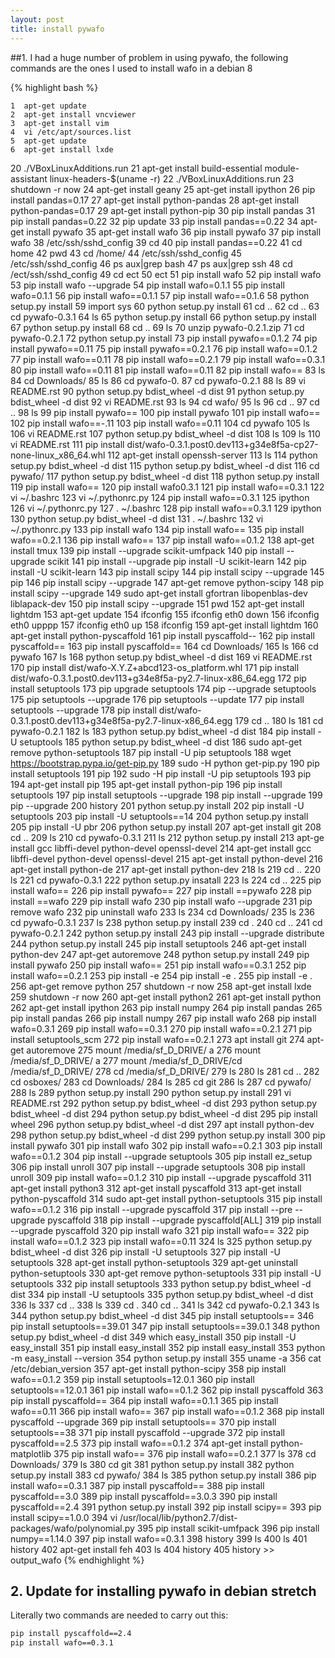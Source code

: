 ```yaml
---
layout: post
title: install pywafo
---
```


##1. I had a huge number of problem in using pywafo, the following commands are the ones I used to install wafo in a debian 8


 {% highlight bash %}

    1  apt-get update
    2  apt-get install vncviewer
    3  apt-get install vim
    4  vi /etc/apt/sources.list
    5  apt-get update
    6  apt-get install lxde
   20  ./VBoxLinuxAdditions.run 
   21  apt-get install build-essential module-assistant linux-headers-$(uname -r)
   22  ./VBoxLinuxAdditions.run 
   23  shutdown -r now
   24  apt-get install geany
   25  apt-get install ipython
   26  pip install pandas=0.17
   27  apt-get install python-pandas
   28  apt-get install python-pandas=0.17
   29  apt-get install python-pip
   30  pip install pandas
   31  pip install pandas=0.22
   32  pip update
   33  pip install pandas==0.22
   34  apt-get install pywafo
   35  apt-get install wafo
   36  pip install pywafo
   37  pip install wafo
   38  /etc/ssh/sshd_config
   39  cd
   40  pip install pandas==0.22
   41  cd home
   42  pwd
   43  cd /home/
   44  /etc/ssh/sshd_config
   45  /etc/ssh/sshd_config
   46  ps aux|grep bash
   47  ps aux|grep ssh
   48  cd /ect/ssh/sshd_config
   49  cd ect
   50  ect
   51  pip install wafo
   52  pip install wafo
   53  pip install wafo --upgrade
   54  pip install wafo=0.1.1
   55  pip install wafo=0.1.1
   56  pip install wafo==0.1.1
   57  pip install wafo==0.1.6
   58  python setup.py install
   59  import sys
   60  python setup.py install
   61  cd ..
   62  cd ..
   63  cd pywafo-0.3.1
   64  ls
   65  python setup.py install
   66  python setup.py install
   67  python setup.py install
   68  cd ..
   69  ls
   70  unzip pywafo-0.2.1.zip 
   71  cd pywafo-0.2.1
   72  python setup.py install
   73  pip install pywafo==0.1.2
   74  pip install pywafo==0.11
   75  pip install pywafo==0.2.1
   76  pip install wafo==0.1.2
   77  pip install wafo==0.11
   78  pip install wafo==0.2.1
   79  pip install wafo==0.3.1
   80  pip install wafo==0.11
   81  pip install wafo==0.11
   82  pip install wafo==
   83  ls
   84  cd Downloads/
   85  ls
   86  cd pywafo-0.
   87  cd pywafo-0.2.1
   88  ls
   89  vi README.rst 
   90  python setup.py bdist_wheel -d dist
   91  python setup.py bdist_wheel -d dist
   92  vi README.rst 
   93  ls
   94  cd wafo/
   95  ls
   96  cd ..
   97  cd ..
   98  ls
   99  pip install pywafo==
  100  pip install pywafo
  101  pip install wafo==
  102  pip install wafo==-.11
  103  pip install wafo==0.11
  104  cd pywafo
  105  ls
  106  vi README.rst 
  107   python setup.py bdist_wheel -d dist
  108  ls
  109  ls
  110  vi README.rst 
  111   pip install dist/wafo-0.3.1.post0.dev113+g34e8f5a-cp27-none-linux_x86_64.whl 
  112  apt-get install openssh-server
  113  ls
  114   python setup.py bdist_wheel -d dist
  115  python setup.py bdist_wheel -d dist
  116  cd pywafo/
  117  python setup.py bdist_wheel -d dist
  118  python setup.py install
  119  pip install wafo==
  120  pip install wafo0.3.1
  121  pip install wafo==0.3.1
  122  vi ~/.bashrc 
  123  vi ~/.pythonrc.py
  124  pip install wafo==0.3.1
  125  ipython 
  126  vi ~/.pythonrc.py 
  127  . ~/.bashrc 
  128  pip install wafo==0.3.1
  129  ipython 
  130  python setup.py bdist_wheel -d dist
  131  . ~/.bashrc 
  132  vi ~/.pythonrc.py 
  133  pip install wafo
  134  pip install wafo==
  135  pip install wafo==0.2.1
  136  pip install wafo==
  137  pip install wafo==0.1.2
  138  apt-get install tmux
  139  pip install --upgrade scikit-umfpack
  140  pip install --upgrade scikit
  141  pip install --upgrade pip install -U scikit-learn
  142  pip install -U scikit-learn
  143  pip install scipy
  144  pip install scipy --upgrade
  145  pip 
  146  pip install scipy --upgrade
  147  apt-get remove python-scipy
  148  pip install scipy --upgrade
  149  sudo apt-get install gfortran libopenblas-dev liblapack-dev
  150  pip install scipy --upgrade
  151  pwd
  152  apt-get install lightdm
  153  apt-get update
  154  ifconfig
  155  ifconfig eth0 down
  156  ifconfig eth0 upppp
  157  ifconfig eth0 up
  158  ifconfig
  159  apt-get install lightdm
  160  apt-get install python-pyscaffold
  161  pip install pyscaffold--
  162  pip install pyscaffold==
  163  pip install pyscaffold==
  164  cd Downloads/
  165  ls
  166  cd pywafo
  167  ls
  168  python setup.py bdist_wheel -d dist
  169  vi README.rst 
  170   pip install dist/wafo-X.Y.Z+abcd123-os_platform.whl
  171   pip install dist/wafo-0.3.1.post0.dev113+g34e8f5a-py2.7-linux-x86_64.egg 
  172  pip install setuptools
  173  pip upgrade setuptools 
  174  pip --upgrade setuptools 
  175  pip setuptools --upgrade
  176  pip setuptools --update
  177  pip install setuptools --upgrade
  178   pip install dist/wafo-0.3.1.post0.dev113+g34e8f5a-py2.7-linux-x86_64.egg 
  179  cd ..
  180  ls
  181  cd pywafo-0.2.1
  182  ls
  183  python setup.py bdist_wheel -d dist
  184  pip install -U setuptools
  185  python setup.py bdist_wheel -d dist
  186  sudo apt-get remove python-setuptools
  187  pip install -U pip setuptools
  188  wget https://bootstrap.pypa.io/get-pip.py
  189  sudo -H python get-pip.py
  190  pip install setuptools
  191  pip
  192  sudo -H pip install -U pip setuptools
  193  pip
  194  apt-get install pip
  195  apt-get install python-pip
  196  pip install setuptools
  197  pip install setuptools --upgrade
  198  pip install  --upgrade
  199  pip --upgrade
  200  history
  201  python setup.py  install
  202  pip install -U setuptools
  203  pip install -U setuptools==14
  204  python setup.py  install
  205  pip install -U pbr
  206  python setup.py  install
  207  apt-get install git
  208  cd ..
  209  ls
  210  cd pywafo-0.3.1
  211  ls
  212  python setup.py  install
  213  apt-ge install gcc libffi-devel python-devel openssl-devel
  214  apt-get install gcc libffi-devel python-devel openssl-devel
  215  apt-get install python-devel 
  216  apt-get install python-de
  217  apt-get install python-dev
  218  ls
  219  cd ..
  220  ls
  221  cd pywafo-0.3.1
  222  python setup.py  insatall
  223  ls
  224  cd ..
  225  pip install wafo==
  226  pip install pywafo==
  227  pip install ==pywafo
  228  pip install ==wafo
  229  pip install wafo
  230  pip install wafo --upgrade
  231  pip remove wafo
  232  pip uninstall wafo
  233  ls
  234  cd Downloads/
  235  ls
  236  cd pywafo-0.3.1
  237  ls
  238  python setup.py install
  239  cd .
  240  cd ..
  241  cd pywafo-0.2.1
  242  python setup.py install
  243  pip install --upgrade distribute
  244  python setup.py install
  245  pip install setuptools
  246  apt-get install python-dev
  247  apt-get autoremove
  248  python setup.py install
  249  pip install pywafo
  250  pip install wafo==
  251  pip install wafo==0.3.1
  252  pip install wafo==0.2.1
  253  pip install -e
  254  pip install -e .
  255  pip install -e .
  256  apt-get remove python
  257  shutdown -r now
  258  apt-get install lxde
  259  shutdown -r now
  260  apt-get install python2
  261  apt-get install python
  262  apt-get install ipython
  263  pip install numpy
  264  pip install pandas
  265  pip install pandas
  266  pip install numpy
  267  pip install wafo
  268  pip install wafo=0.3.1
  269  pip install wafo==0.3.1
  270  pip install wafo==0.2.1
  271  pip install setuptools_scm
  272  pip install wafo==0.2.1
  273  apt install git
  274  apt-get autoremove
  275  mount /media/sf_D_DRIVE/ a
  276  mount /media/sf_D_DRIVE/ a
  277  mount /media/sf_D_DRIVE/cd /media/sf_D_DRIVE/
  278  cd /media/sf_D_DRIVE/
  279  ls
  280  ls
  281  cd ..
  282  cd osboxes/
  283  cd Downloads/
  284  ls
  285  cd git
  286  ls
  287  cd pywafo/
  288  ls
  289  python setup.py install
  290  python setup.py install
  291  vi README.rst 
  292      python setup.py bdist_wheel -d dist
  293      python setup.py bdist_wheel -d dist
  294      python setup.py bdist_wheel -d dist
  295  pip install wheel
  296      python setup.py bdist_wheel -d dist
  297  apt install python-dev
  298      python setup.py bdist_wheel -d dist
  299  python setup.py install
  300  pip install pywafo
  301  pip install wafo
  302  pip install wafo==0.2.1
  303  pip install wafo==0.1.2
  304  pip install --upgrade setuptools
  305  pip install ez_setup
  306  pip install unroll
  307  pip install --upgrade setuptools
  308  pip install unroll
  309  pip install wafo==0.1.2
  310  pip install --upgrade pyscaffold
  311  apt-get install python3
  312  apt-get install pyscaffold
  313  apt-get install python-pyscaffold
  314  sudo apt-get install python-setuptools
  315  pip install wafo==0.1.2
  316  pip install --upgrade pyscaffold
  317  pip install --pre --upgrade pyscaffold
  318  pip install --upgrade pyscaffold[ALL]
  319  pip install --upgrade pyscaffold
  320  pip install wafo
  321  pip install wafo==
  322  pip install wafo==0.1.2
  323  pip install wafo==0.11
  324  ls
  325      python setup.py bdist_wheel -d dist
  326  pip install -U setuptools
  327  pip install -U setuptools
  328  apt-get install python-setuptools
  329  apt-get uninstall python-setuptools
  330  apt-get remove python-setuptools
  331  pip install -U setuptools
  332  pip install  setuptools
  333      python setup.py bdist_wheel -d dist
  334  pip install -U setuptools
  335      python setup.py bdist_wheel -d dist
  336  ls
  337  cd ..
  338  ls
  339  cd .
  340  cd ..
  341  ls
  342  cd pywafo-0.2.1
  343  ls
  344      python setup.py bdist_wheel -d dist
  345  pip install setuptools==
  346  pip install setuptools==39.01
  347  pip install setuptools==39.0.1
  348      python setup.py bdist_wheel -d dist
  349  which easy_install
  350  pip install -U easy_install
  351  pip install  easy_install
  352  pip install  easy_install
  353  python -m easy_install --version
  354  python setup.py  install
  355  uname -a
  356  cat /etc/debian_version 
  357  apt-get install python-scipy
  358  pip install wafo==0.1.2
  359  pip install setuptools=12.0.1
  360  pip install setuptools==12.0.1
  361  pip install wafo==0.1.2
  362  pip install pyscaffold
  363  pip install pyscaffold==
  364  pip install wafo==0.1.1
  365  pip install wafo==0.11
  366  pip install wafo==
  367  pip install wafo==0.1.2
  368  pip install pyscaffold --upgrade
  369  pip install setuptools==
  370  pip install setuptools==38
  371  pip install pyscaffold --upgrade
  372  pip install pyscaffold==2.5
  373  pip install wafo==0.1.2
  374  apt-get install python-matplotlib
  375  pip install wafo==
  376  pip install wafo==0.2.1
  377  ls
  378  cd Downloads/
  379  ls
  380  cd git
  381  python setup.py install
  382  python setup.py install
  383  cd pywafo/
  384  ls
  385  python setup.py install
  386  pip install wafo==0.3.1
  387  pip install pyscaffold==
  388  pip install pyscaffold==3.0
  389  pip install pyscaffold==3.0.3
  390  pip install pyscaffold==2.4
  391  python setup.py install
  392  pip install scipy==
  393  pip install scipy==1.0.0
  394  vi /usr/local/lib/python2.7/dist-packages/wafo/polynomial.py
  395  pip install scikit-umfpack
  396  pip install numpy==1.14.0
  397  pip install wafo==0.3.1
  398  history
  399  ls
  400  ls
  401  history
  402  apt-get install feh
  403  ls
  404  history
  405  history >> output_wafo
 {% endhighlight %}


## 2. Update for installing pywafo in debian stretch

Literally two commands are needed to carry out this:

```bash
pip install pyscaffold==2.4
pip install wafo==0.3.1
```
